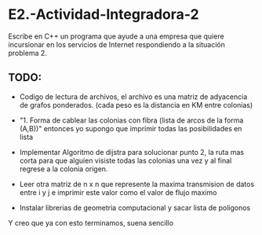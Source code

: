 # E2.-Actividad-Integradora-2
Escribe en C++ un programa que ayude a una empresa que quiere incursionar en los servicios de Internet respondiendo a la situación problema 2.

## TODO:
* Codigo de lectura de archivos, el archivo es una matriz de adyacencia de grafos ponderados. (cada peso es la distancia en KM entre colonias)

* "1. Forma de cablear las colonias con fibra (lista de arcos de la forma (A,B))" entonces yo supongo que imprimir todas las posibilidades en lista
  
* Implementar Algoritmo de dijstra para solucionar punto 2, la ruta mas corta para que alguien visiste todas las colonias una vez y al final regrese a la colonia origen.

* Leer otra matriz de n x n que represente la maxima transmision de datos entre i y j e imprimir este valor como el valor de flujo maximo

* Instalar librerias de geometria computacional y sacar lista de poligonos

Y creo que ya con esto terminamos, suena sencillo


